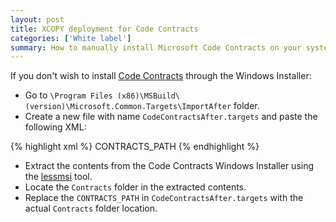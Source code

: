 ```yaml
---
layout: post
title: XCOPY deployment for Code Contracts
categories: ['White label']
summary: How to manually install Microsoft Code Contracts on your system.
---
```


If you don't wish to install [Code Contracts](http://research.microsoft.com/en-us/projects/contracts/) through the Windows Installer:

* Go to `\Program Files (x86)\MSBuild\(version)\Microsoft.Common.Targets\ImportAfter` folder.
* Create a new file with name `CodeContractsAfter.targets` and paste the following XML:

{% highlight xml %}
<Project xmlns="http://schemas.microsoft.com/developer/msbuild/2003">
  <PropertyGroup>
    <CodeContractsInstallDir Condition="'$(CodeContractsInstallDir)'==''">CONTRACTS_PATH</CodeContractsInstallDir>
  </PropertyGroup>
  <Import Condition="'$(CodeContractsImported)' != 'true' AND '$(DontImportCodeContracts)' != 'true'" 
          Project="$(CodeContractsInstallDir)MsBuild\v4.0\Microsoft.CodeContracts.targets" />
</Project>
{% endhighlight %}

* Extract the contents from the Code Contracts Windows Installer using the [lessmsi](https://code.google.com/p/lessmsi/) tool.
* Locate the `Contracts` folder in the extracted contents.
* Replace the `CONTRACTS_PATH` in `CodeContractsAfter.targets` with the actual `Contracts` folder location.
